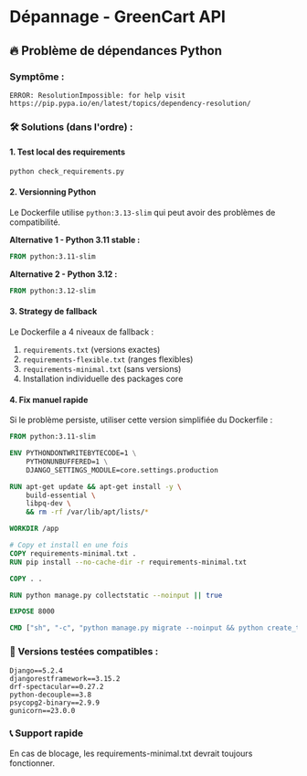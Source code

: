 # Dépannage - GreenCart API

## 🔥 Problème de dépendances Python

### Symptôme :
```
ERROR: ResolutionImpossible: for help visit https://pip.pypa.io/en/latest/topics/dependency-resolution/
```

### 🛠️ Solutions (dans l'ordre) :

#### 1. **Test local des requirements**
```bash
python check_requirements.py
```

#### 2. **Versionning Python**
Le Dockerfile utilise `python:3.13-slim` qui peut avoir des problèmes de compatibilité.

**Alternative 1 - Python 3.11 stable :**
```dockerfile
FROM python:3.11-slim
```

**Alternative 2 - Python 3.12 :**
```dockerfile
FROM python:3.12-slim
```

#### 3. **Strategy de fallback**
Le Dockerfile a 4 niveaux de fallback :

1. `requirements.txt` (versions exactes)
2. `requirements-flexible.txt` (ranges flexibles) 
3. `requirements-minimal.txt` (sans versions)
4. Installation individuelle des packages core

#### 4. **Fix manuel rapide**

Si le problème persiste, utiliser cette version simplifiée du Dockerfile :

```dockerfile
FROM python:3.11-slim

ENV PYTHONDONTWRITEBYTECODE=1 \
    PYTHONUNBUFFERED=1 \
    DJANGO_SETTINGS_MODULE=core.settings.production

RUN apt-get update && apt-get install -y \
    build-essential \
    libpq-dev \
    && rm -rf /var/lib/apt/lists/*

WORKDIR /app

# Copy et install en une fois
COPY requirements-minimal.txt .
RUN pip install --no-cache-dir -r requirements-minimal.txt

COPY . .

RUN python manage.py collectstatic --noinput || true

EXPOSE 8000

CMD ["sh", "-c", "python manage.py migrate --noinput && python create_test_data.py && gunicorn --bind 0.0.0.0:$PORT core.wsgi:application"]
```

### 🚀 Versions testées compatibles :

```
Django==5.2.4
djangorestframework==3.15.2  
drf-spectacular==0.27.2
python-decouple==3.8
psycopg2-binary==2.9.9
gunicorn==23.0.0
```

### 📞 Support rapide

En cas de blocage, les requirements-minimal.txt devrait toujours fonctionner.
